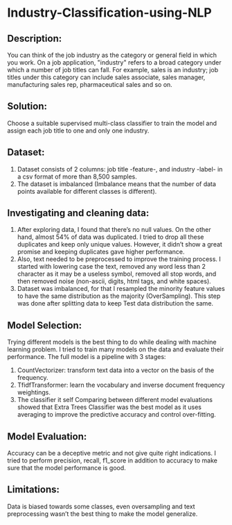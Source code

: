 # Industry-Classification-using-NLP

## Description:
You can think of the job industry as the category or general field in which you work. On a job application, "industry" refers to a broad category under which a number of job titles can fall. For example, sales is an industry; job titles under this category can include sales associate, sales manager, manufacturing sales rep, pharmaceutical sales and so on.

## Solution:
Choose a suitable supervised multi-class classifier to train the model and assign each job title to one and only one industry.

## Dataset:
1.	Dataset consists of 2 columns: job title -feature-, and industry -label- in a csv format of more than 8,500 samples.
2.	The dataset is imbalanced (Imbalance means that the number of data points available for different classes is different).

## Investigating and cleaning data:
1.	After exploring data, I found that there’s no null values. On the other hand, almost 54% of data was duplicated. I tried to drop all these duplicates and keep only unique values. However, it didn’t show a great promise and keeping duplicates gave higher performance.
2.	Also, text needed to be preprocessed to improve the training process. I started with lowering case the text, removed any word less than 2 character as it may be a useless symbol, removed all stop words, and then removed noise (non-ascii, digits, html tags, and white spaces).
3.	Dataset was imbalanced, for that I resampled the minority feature values to have the same distribution as the majority (OverSampling). This step was done after splitting data to keep Test data distribution the same.



## Model Selection:
Trying different models is the best thing to do while dealing with machine learning problem. I tried to train many models on the data and evaluate their performance. The full model is a pipeline with 3 stages:
1.	CountVectorizer: transform text data into a vector on the basis of the frequency.
2.	TfidfTransformer: learn the vocabulary and inverse document frequency weightings.
3.	The classifier it self
Comparing between different model evaluations showed that Extra Trees Classifier was the best model as it uses averaging to improve the predictive accuracy and control over-fitting.

## Model Evaluation:
Accuracy can be a deceptive metric and not give quite right indications. I tried to perform precision, recall, f1_score in addition to accuracy to make sure that the model performance is good.

## Limitations:
Data is biased towards some classes, even oversampling and text preprocessing wasn’t the best thing to make the model generalize.
